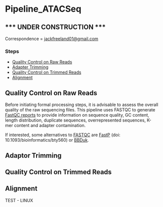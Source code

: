 # Pipeline_ATACSeq

## *** UNDER CONSTRUCTION ***

Correspondence = jackfreeland01@gmail.com 

### Steps 

- [Quality Control on Raw Reads](#Quality-Control-on-Raw-Reads)
- [Adapter Trimming](#Adapter-Trimming)
- [Quality Control on Trimmed Reads](#Quality-Control-on-Trimmed-Reads)
- [Alignment](#Alignment)

## Quality Control on Raw Reads
Before initiating formal processing steps, it is advisable to assess the overall quality of the raw sequencing files. This pipeline uses FASTQC to generate [FastQC reports](https://dnacore.missouri.edu/PDF/FastQC_Manual.pdf) to provide information on sequence quality, GC content, length distribution, duplicate sequences, overrepresented sequences, K-mer content and adapter contamination. 

If interested, some alternatives to [FASTQC](#https://www.bioinformatics.babraham.ac.uk/projects/fastqc/) are [FastP](#) (doi: 10.1093/bioinformatics/bty560) or [BBDuk](#).


## Adaptor Trimming
## Quality Control on Trimmed Reads
## Alignment

TEST - LINUX
